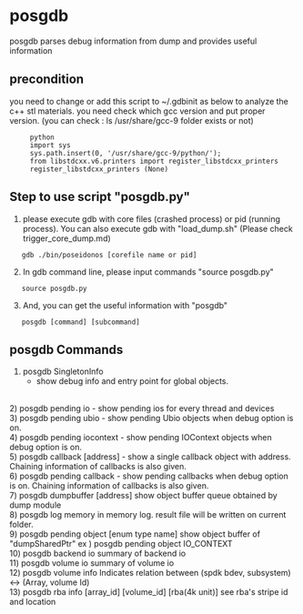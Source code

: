 
# posgdb

posgdb parses debug information from dump and provides useful information

## precondition
   you need to change or add this script to ~/.gdbinit as below to analyze the c++ stl materials. 
   you need check which gcc version and put proper version. 
   (you can check : ls /usr/share/gcc-9 folder exists or not)
```
     python
     import sys
     sys.path.insert(0, '/usr/share/gcc-9/python/');
     from libstdcxx.v6.printers import register_libstdcxx_printers
     register_libstdcxx_printers (None)
```
## Step to use script "posgdb.py"
1) please execute gdb with core files (crashed process) or pid (running process). 
You can also execute gdb with "load_dump.sh" 
   (Please check trigger_core_dump.md)

```
   gdb ./bin/poseidonos [corefile name or pid]
```

2) In gdb command line, please input commands "source posgdb.py"
```
   source posgdb.py
```

3) And, you can get the useful information with "posgdb"
```
   posgdb [command] [subcommand]
```

## posgdb Commands

1) posgdb SingletonInfo
   - show debug info and entry point for global objects.
</br>
2) posgdb pending io
   - show pending ios for every thread and devices
</br>
3) posgdb pending ubio
   - show pending Ubio objects when debug option is on.
</br>
4) posgdb pending iocontext
   - show pending IOContext objects when debug option is on.
</br>
5) posgdb callback [address]
   - show a single callback object with address. Chaining information of callbacks is also given.
</br>
6) posgdb pending callback
   - show pending callbacks when debug option is on. Chaining information of callbacks is also given.
</br>
7) posgdb dumpbuffer [address]
   show object buffer queue obtained by dump module
</br>
8) posgdb log memory
   in memory log. result file will be written on current folder.
</br>
9) posgdb pending object [enum type name]
   show object buffer of "dumpSharedPtr"
   ex ) posgdb pending object IO_CONTEXT
</br>
10) posgdb backend io 
   summary of backend io
</br>
11) posgdb volume io
   summary of volume io
</br>
12) posgdb volume info
   Indicates relation between (spdk bdev, subsystem) <-> (Array, volume Id)
</br>
13) posgdb rba info [array_id] [volume_id] [rba(4k unit)]
   see rba's stripe id and location
</br>
